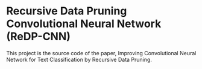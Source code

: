 # Recursive Data Pruning Convolutional Neural Network (ReDP-CNN)
This project is the source code of the paper, Improving Convolutional Neural Network for Text Classification by Recursive Data Pruning.

